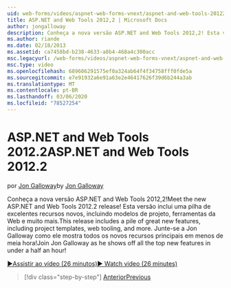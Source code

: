 ```yaml
---
uid: web-forms/videos/aspnet-web-forms-vnext/aspnet-and-web-tools-20122
title: ASP.NET and Web Tools 2012,2 | Microsoft Docs
author: jongalloway
description: Conheça a nova versão ASP.NET and Web Tools 2012,2! Esta versão inclui uma pilha de excelentes recursos novos, incluindo modelos de projeto, ferramentas da Web e muito mais. Jo...
ms.author: riande
ms.date: 02/18/2013
ms.assetid: ca7458bd-b238-4633-a8b4-468a4c300acc
msc.legacyurl: /web-forms/videos/aspnet-web-forms-vnext/aspnet-and-web-tools-20122
msc.type: video
ms.openlocfilehash: 689606291575ef0a324ab64f4f34758fff0fde5a
ms.sourcegitcommit: e7e91932a6e91a63e2e46417626f39d6b244a3ab
ms.translationtype: MT
ms.contentlocale: pt-BR
ms.lasthandoff: 03/06/2020
ms.locfileid: "78527254"
---
```

# <a name="aspnet-and-web-tools-20122"></a><span data-ttu-id="ffe97-105">ASP.NET and Web Tools 2012.2</span><span class="sxs-lookup"><span data-stu-id="ffe97-105">ASP.NET and Web Tools 2012.2</span></span>

<span data-ttu-id="ffe97-106">por [Jon Galloway](https://github.com/jongalloway)</span><span class="sxs-lookup"><span data-stu-id="ffe97-106">by [Jon Galloway](https://github.com/jongalloway)</span></span>

<span data-ttu-id="ffe97-107">Conheça a nova versão ASP.NET and Web Tools 2012,2!</span><span class="sxs-lookup"><span data-stu-id="ffe97-107">Meet the new ASP.NET and Web Tools 2012.2 release!</span></span> <span data-ttu-id="ffe97-108">Esta versão inclui uma pilha de excelentes recursos novos, incluindo modelos de projeto, ferramentas da Web e muito mais.</span><span class="sxs-lookup"><span data-stu-id="ffe97-108">This release includes a pile of great new features, including project templates, web tooling, and more.</span></span> <span data-ttu-id="ffe97-109">Junte-se a Jon Galloway como ele mostra todos os novos recursos principais em menos de meia hora!</span><span class="sxs-lookup"><span data-stu-id="ffe97-109">Join Jon Galloway as he shows off all the top new features in under a half an hour!</span></span>

[<span data-ttu-id="ffe97-110">&#9654;Assistir ao vídeo (26 minutos)</span><span class="sxs-lookup"><span data-stu-id="ffe97-110">&#9654; Watch video (26 minutes)</span></span>](https://channel9.msdn.com/Blogs/ASP-NET-Site-Videos/aspnet-and-web-tools-20122)

> [!div class="step-by-step"]
> [<span data-ttu-id="ffe97-111">Anterior</span><span class="sxs-lookup"><span data-stu-id="ffe97-111">Previous</span></span>](getting-started-with-the-next-version-of-aspnet.md)
